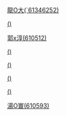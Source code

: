 
[龍O大(ˊ61346252)](https://github.com/HappyHackingHigh/CTF/blob/master/steg.md)


[()]()



[郭x淳(610512)](https://github.com/orangeistoxic/)


[()]()

[()]()


[()]()


[()]()

[湯O寰(610593)](https://github.com/c237374888)
